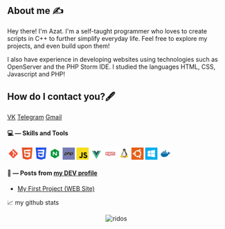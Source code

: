 ## About me :writing_hand:

Hey there! I'm Azat. I'm a self-taught programmer who loves to create scripts in C++ to further simplify everyday life. Feel free to explore my projects, and even build upon them!

I also have experience in developing websites using technologies such as OpenServer and the PHP Storm IDE. I studied the languages HTML, CSS, Javascript and PHP!

## How do I contact you?🖋️

[VK](https://vk.com/ptaha99)
[Telegram](https://tlgg.ru/@RIDOS32)
[Gmail](mailto:smartsites.dev27@gmail.com)

#### 💻 — Skills and Tools

<p align="left">
    <img height="28" width="28" src="https://raw.githubusercontent.com/edent/SuperTinyIcons/master/images/svg/git.svg" />
    <img height="28" width="28" src="https://raw.githubusercontent.com/edent/SuperTinyIcons/master/images/svg/html5.svg" />
    <img height="28" width="28" src="https://raw.githubusercontent.com/edent/SuperTinyIcons/master/images/svg/css3.svg" />
    <img height="28" width="28" src="https://raw.githubusercontent.com/edent/SuperTinyIcons/master/images/svg/nginx.svg" />
    <img height="28" width="28" src="https://raw.githubusercontent.com/edent/SuperTinyIcons/master/images/svg/php.svg" />
    <img height="28" width="28" src="https://raw.githubusercontent.com/edent/SuperTinyIcons/master/images/svg/javascript.svg" />
    <img height="28" width="28" src="https://raw.githubusercontent.com/edent/SuperTinyIcons/master/images/svg/vue.svg" />
    <img height="28" width="28" src="https://raw.githubusercontent.com/edent/SuperTinyIcons/master/images/svg/npm.svg" />    
    <img height="28" width="28" src="https://raw.githubusercontent.com/edent/SuperTinyIcons/master/images/svg/linux.svg" />
    <img height="28" width="28" src="https://raw.githubusercontent.com/edent/SuperTinyIcons/master/images/svg/ubuntu.svg" />
    <img height="28" width="28" src="https://raw.githubusercontent.com/edent/SuperTinyIcons/master/images/svg/windows.svg" />
    <img height="28" width="28" src="https://raw.githubusercontent.com/edent/SuperTinyIcons/master/images/svg/docker.svg" />
</p>

####   📝 — Posts from [my DEV profile](https://dev.to/ridos)

<!-- BLOG-POST-LIST:START -->
- [My First Project &lpar;WEB Site&rpar;](https://dev.to/ridos/my-first-project-web-site-mph)
<!-- BLOG-POST-LIST:END -->

📈 my github stats

<p align="center"> <img src="https://github-readme-stats.vercel.app/api?username=ridos&hide=contribs,prs" alt="ridos"/>
